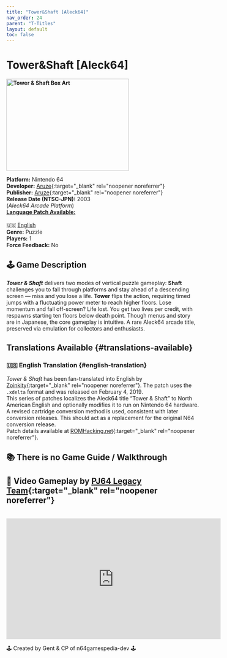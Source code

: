 ```yaml
---
title: "Tower&Shaft [Aleck64]"
nav_order: 24
parent: "T-Titles"
layout: default
toc: false
---
```


# Tower&Shaft [Aleck64]

<b>
<img src="https://images.launchbox-app.com/326385a4-84ec-4b81-9e3e-0128a2a4dca8.png" alt="Tower & Shaft Box Art" width="320" height="240" />
</b>

**Platform:** Nintendo 64  
**Developer:** [Aruze](https://en.wikipedia.org/wiki/Universal_Entertainment){:target="_blank" rel="noopener noreferrer"}  
**Publisher:** [Aruze](https://en.wikipedia.org/wiki/Universal_Entertainment){:target="_blank" rel="noopener noreferrer"}  
**Release Date (NTSC-JPN):** 2003  
(*Aleck64 Arcade Platform*)  
[**Language Patch Available:**](#translations-available)<br>  
🇺🇸 [English](#english-translation)  
**Genre:** Puzzle  
**Players:** 1  
**Force Feedback:** No  

## 🕹️ Game Description
<em><strong>Tower & Shaft</strong></em> delivers two modes of vertical puzzle gameplay: <strong>Shaft</strong> challenges you to fall through platforms and stay ahead of a descending screen — miss and you lose a life. <strong>Tower</strong> flips the action, requiring timed jumps with a fluctuating power meter to reach higher floors. Lose momentum and fall off-screen? Life lost. You get two lives per credit, with respawns starting ten floors below death point. Though menus and story are in Japanese, the core gameplay is intuitive. A rare Aleck64 arcade title, preserved via emulation for collectors and enthusiasts.

## Translations Available {#translations-available}  
### 🇺🇸 English Translation {#english-translation}  
*Tower & Shaft* has been fan-translated into English by [Zoinkity](https://www.romhacking.net/community/803/){:target="_blank" rel="noopener noreferrer"}. The patch uses the `.xdelta` format and was released on February 4, 2019.  
This series of patches localizes the Aleck64 title “Tower & Shaft” to North American English and optionally modifies it to run on Nintendo 64 hardware. A revised cartridge conversion method is used, consistent with later conversion releases. This should act as a replacement for the original N64 conversion release.  
Patch details available at [ROMHacking.net](https://www.romhacking.net/translations/4228/){:target="_blank" rel="noopener noreferrer"}.

## 📚 There is no Game Guide / Walkthrough

## 🎥 Video Gameplay by [PJ64 Legacy Team](https://www.youtube.com/@pj64legacyteam){:target="_blank" rel="noopener noreferrer"}  
<br />  
<iframe width="560" height="315" src="https://www.youtube.com/embed/TlVDa8NgIWA" title="Tower & Shaft Gameplay – Aleck64" frameborder="0" allowfullscreen></iframe>

🕹️ Created by Gent & CP of n64gamespedia-dev 🕹️

<!-- Vault Format: n64gamespedia-dev -->
<!-- Protocol Source: _vault-specs/format-protocol.md -->
